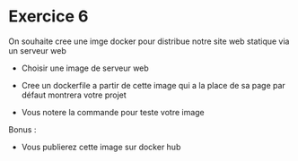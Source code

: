 # Exercice 6

On souhaite cree une imge docker pour distribue notre site web statique via un serveur web

- Choisir une image de serveur web

- Cree un dockerfile a partir de cette image qui a la place de sa page par défaut montrera votre projet

- Vous notere la commande pour teste votre image 

Bonus :

- Vous publierez cette image sur docker hub 